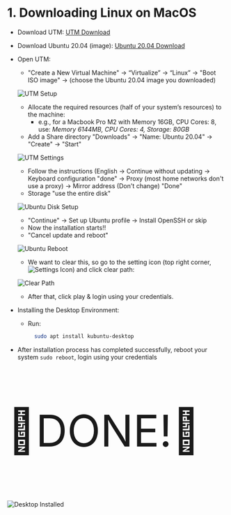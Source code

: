 # 1. Downloading Linux on MacOS
- Download UTM: [UTM Download](https://mac.getutm.app/)
- Download Ubuntu 20.04 (image): [Ubuntu 20.04 Download](https://cdimage.ubuntu.com/releases/20.04.5/release/)
- Open UTM:
  - "Create a New Virtual Machine" -> “Virtualize” -> “Linux” -> "Boot ISO image" -> (choose the Ubuntu 20.04 image you downloaded)
  
  ![UTM Setup](https://github.com/malakalhanafi02/AI/assets/122760944/2424b7b3-e308-45cb-bbff-cd4a58a1c381)
  
  - Allocate the required resources (half of your system’s resources) to the machine:
      - e.g., for a Macbook Pro M2 with Memory 16GB, CPU Cores: 8, use: _Memory 6144MB, CPU Cores: 4, Storage: 80GB_
  - Add a Share directory "Downloads" -> "Name: Ubuntu 20.04" -> "Create" -> "Start"
  
  ![UTM Settings](https://github.com/malakalhanafi02/AI/assets/122760944/0d8b5584-8e62-48bd-9392-e5cc3f444639)
  
  - Follow the instructions (English -> Continue without updating -> Keyboard configuration "done" -> Proxy (most home networks don't use a proxy) -> Mirror address (Don't change) "Done"
  - Storage "use the entire disk"
  
  ![Ubuntu Disk Setup](https://github.com/malakalhanafi02/AI/assets/122760944/61b695e5-2413-4737-b1de-cb6b346a26d3)
  
  - "Continue" -> Set up Ubuntu profile -> Install OpenSSH or skip
  - Now the installation starts!!
  - "Cancel update and reboot"
  
  ![Ubuntu Reboot](https://github.com/malakalhanafi02/AI/assets/122760944/3f42369f-a67d-4e82-8513-0773f22c683d)
  
  - We want to clear this, so go to the setting icon (top right corner, ![Settings Icon](https://github.com/malakalhanafi02/AI/assets/122760944/608a2e9b-1ed8-46aa-881b-431fc3cb7219)) and click clear path:
  
  ![Clear Path](https://github.com/malakalhanafi02/AI/assets/122760944/73c1da54-80fd-4327-b903-0155a2e841f1)
  
  - After that, click play & login using your credentials.
- Installing the Desktop Environment:
  - Run:
    ```bash
      sudo apt install kubuntu-desktop
    ```
- After installation process has completed successfully, reboot your system `sudo reboot`, login using your credentials

<p style="font-size:100px;">🎉DONE!🎉</p>

  ![Desktop Installed](https://github.com/malakalhanafi02/AI/assets/122760944/7db63381-e349-48d6-ab31-4ce8b7c02d8f)
